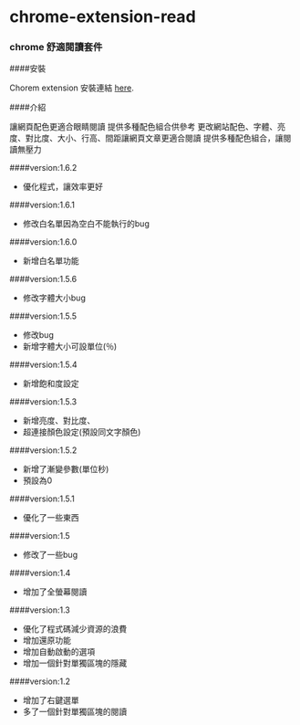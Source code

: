 # chrome-extension-read

### chrome 舒適閱讀套件


####安裝

Chorem extension 安裝連結 [here](https://chrome.google.com/webstore/detail/%E8%88%92%E9%81%A9%E9%96%B1%E8%AE%80/fafngnnaicjaodmdeekbnboekddgiohe "here").

####介紹

讓網頁配色更適合眼睛閱讀 提供多種配色組合供參考
更改網站配色、字體、亮度、對比度、大小、行高、間距讓網頁文章更適合閱讀
提供多種配色組合，讓閱讀無壓力

####version:1.6.2

* 優化程式，讓效率更好

####version:1.6.1

* 修改白名單因為空白不能執行的bug

####version:1.6.0

* 新增白名單功能


####version:1.5.6

* 修改字體大小bug

####version:1.5.5

* 修改bug
* 新增字體大小可設單位(％)

####version:1.5.4

* 新增飽和度設定

####version:1.5.3

* 新增亮度、對比度、
* 超連接顏色設定(預設同文字顏色)

####version:1.5.2

* 新增了漸變參數(單位秒)
* 預設為0

####version:1.5.1

* 優化了一些東西

####version:1.5

* 修改了一些bug

####version:1.4

* 增加了全螢幕閱讀

####version:1.3

* 優化了程式碼減少資源的浪費
* 增加還原功能
* 增加自動啟動的選項
* 增加一個針對單獨區塊的隱藏

####version:1.2

* 增加了右鍵選單
* 多了一個針對單獨區塊的閱讀